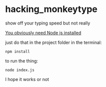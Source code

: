 # hacking_monkeytype
show off your typing speed but not really

[You obviously need Node js installed](https://nodejs.org/en/download/)

just do that in the project folder in the terminal:
```
npm install
```

to run the thing: 
```
node index.js
```

I hope it works or not
